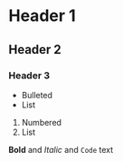 # Header 1
## Header 2
### Header 3

- Bulleted
- List

1. Numbered
2. List

**Bold** and _Italic_ and `Code` text

